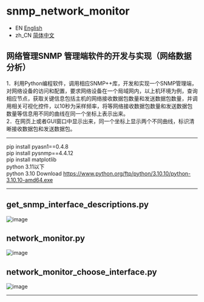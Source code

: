 # snmp_network_monitor
-   EN  [English](README_EN.md)
- zh_CN [简体中文](readme/README.md)
## 网络管理SNMP 管理端软件的开发与实现（网络数据分析）
1．利用Python编程软件，调用相应SNMP++库，开发和实现一个SNMP管理端，对网络设备的访问和配置，要求网络设备在一个局域网内，以上机环境为例，查询相应节点，获取关键信息包括主机的网络接收数据包数量和发送数据包数量，并调用相关可视化控件，以10秒为采样频率，将等网络接收数据包数量和发送数据包数量等信息用不同的曲线在同一个坐标上表示出来。   
2．在网页上或者GUI窗口中显示出来，同一个坐标上显示两个不同曲线，标识清晰接收数据包和发送数据包。   

---

pip install pyasn1==0.4.8   
pip install pysnmp==4.4.12   
pip install matplotlib   
python 3.11以下   
python 3.10 Download https://www.python.org/ftp/python/3.10.10/python-3.10.10-amd64.exe</p>

---

## get_snmp_interface_descriptions.py
![image](https://github.com/user-attachments/assets/13a683a7-c59a-4c32-832f-16de2a62cf0c)

## network_monitor.py   
![image](https://github.com/user-attachments/assets/7abf44a8-64ca-4562-bb16-664b7fbd7889)   

## network_monitor_choose_interface.py   
![image](https://github.com/user-attachments/assets/fa90ddb1-1ae3-41f8-99a5-4f3b1b549e93)   

---
